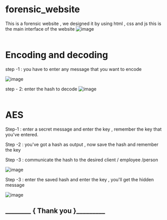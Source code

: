 # forensic_website
This is a forensic website , we designed it by using html , css and js 
this is the main interface of the website
![image](https://github.com/jai10107/forensic_website/assets/89000059/cc2f9762-568d-4474-87c0-342bfd8d50d0)
<br><br>
<h1>Encoding and decoding</h1>
step -1 : you have to enter any message that you want to encode

![image](https://github.com/jai10107/forensic_website/assets/89000059/d9f36c31-84e3-4e1c-98b3-265ab4092584)

step - 2: enter the hash to decode 
![image](https://github.com/jai10107/forensic_website/assets/89000059/76a4eee4-0c65-4598-a165-1a30497352ba)
<br><br>
<h1>AES</h1>
Step-1 : enter a secret message and enter the key , remember the key that you've entered.

Step -2 : you've got a hash as output , now save the hash and remember the key 

Step -3 : communicate the hash to the desired client / employee /person 

![image](https://github.com/jai10107/forensic_website/assets/89000059/b825a59e-a140-425a-a34a-dd748ffc5ff2)

Step -3 : enter the saved hash and enter the key , you'll get the hidden message 

![image](https://github.com/jai10107/forensic_website/assets/89000059/ac1a4f30-90ce-4f2e-a094-24e1f6ccf3b2)


<h2>________ { Thank you }_________</h2>

